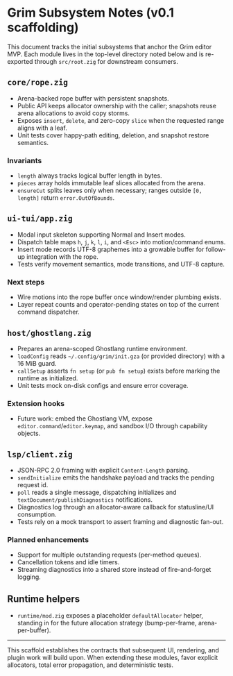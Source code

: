 # Grim Subsystem Notes (v0.1 scaffolding)

This document tracks the initial subsystems that anchor the Grim editor MVP. Each module lives in the top-level directory noted below and is re-exported through `src/root.zig` for downstream consumers.

## `core/rope.zig`
- Arena-backed rope buffer with persistent snapshots.
- Public API keeps allocator ownership with the caller; snapshots reuse arena allocations to avoid copy storms.
- Exposes `insert`, `delete`, and zero-copy `slice` when the requested range aligns with a leaf.
- Unit tests cover happy-path editing, deletion, and snapshot restore semantics.

### Invariants
- `length` always tracks logical buffer length in bytes.
- `pieces` array holds immutable leaf slices allocated from the arena.
- `ensureCut` splits leaves only when necessary; ranges outside `[0, length]` return `error.OutOfBounds`.

## `ui-tui/app.zig`
- Modal input skeleton supporting Normal and Insert modes.
- Dispatch table maps `h`, `j`, `k`, `l`, `i`, and `<Esc>` into motion/command enums.
- Insert mode records UTF-8 graphemes into a growable buffer for follow-up integration with the rope.
- Tests verify movement semantics, mode transitions, and UTF-8 capture.

### Next steps
- Wire motions into the rope buffer once window/render plumbing exists.
- Layer repeat counts and operator-pending states on top of the current command dispatcher.

## `host/ghostlang.zig`
- Prepares an arena-scoped Ghostlang runtime environment.
- `loadConfig` reads `~/.config/grim/init.gza` (or provided directory) with a 16 MiB guard.
- `callSetup` asserts `fn setup` (or `pub fn setup`) exists before marking the runtime as initialized.
- Unit tests mock on-disk configs and ensure error coverage.

### Extension hooks
- Future work: embed the Ghostlang VM, expose `editor.command`/`editor.keymap`, and sandbox I/O through capability objects.

## `lsp/client.zig`
- JSON-RPC 2.0 framing with explicit `Content-Length` parsing.
- `sendInitialize` emits the handshake payload and tracks the pending request id.
- `poll` reads a single message, dispatching initializes and `textDocument/publishDiagnostics` notifications.
- Diagnostics log through an allocator-aware callback for statusline/UI consumption.
- Tests rely on a mock transport to assert framing and diagnostic fan-out.

### Planned enhancements
- Support for multiple outstanding requests (per-method queues).
- Cancellation tokens and idle timers.
- Streaming diagnostics into a shared store instead of fire-and-forget logging.

## Runtime helpers
- `runtime/mod.zig` exposes a placeholder `defaultAllocator` helper, standing in for the future allocation strategy (bump-per-frame, arena-per-buffer).

---
This scaffold establishes the contracts that subsequent UI, rendering, and plugin work will build upon. When extending these modules, favor explicit allocators, total error propagation, and deterministic tests.
